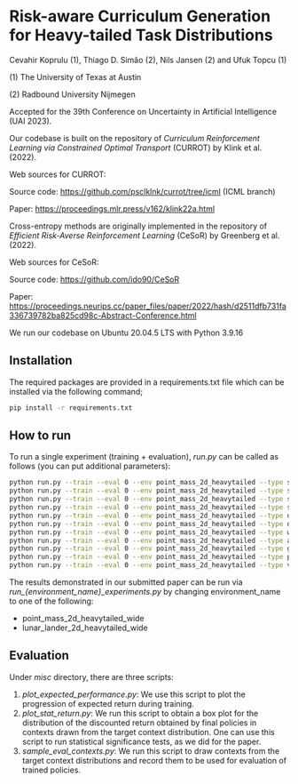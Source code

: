 # Risk-aware Curriculum Generation for Heavy-tailed Task Distributions

Cevahir Koprulu (1), Thiago D. Simão (2), Nils Jansen (2) and Ufuk Topcu (1)

(1) The University of Texas at Austin

(2) Radbound University Nijmegen

Accepted for the 39th Conference on Uncertainty in Artificial Intelligence (UAI 2023).

Our codebase is built on the repository of _Curriculum Reinforcement Learning via Constrained Optimal Transport_ (CURROT) by Klink et al. (2022).

Web sources for CURROT:

Source code: https://github.com/psclklnk/currot/tree/icml (ICML branch)

Paper: https://proceedings.mlr.press/v162/klink22a.html

Cross-entropy methods are originally implemented in the repository of _Efficient Risk-Averse Reinforcement Learning_ (CeSoR) by Greenberg et al. (2022).

Web sources for CeSoR:

Source code: https://github.com/ido90/CeSoR

Paper: https://proceedings.neurips.cc/paper_files/paper/2022/hash/d2511dfb731fa336739782ba825cd98c-Abstract-Conference.html

We run our codebase on Ubuntu 20.04.5 LTS with Python 3.9.16

## Installation

The required packages are provided in a requirements.txt file which can be installed via the following command;
```bash
pip install -r requirements.txt
```

## How to run
To run a single experiment (training + evaluation), *run.py* can be called as follows (you can put additional parameters):
```bash
python run.py --train --eval 0 --env point_mass_2d_heavytailed --type self_paced_with_cem --target_type wide --DIST_TYPE cauchy --seed 1 # RACGEN
python run.py --train --eval 0 --env point_mass_2d_heavytailed --type self_paced_with_cem --target_type wide --DIST_TYPE gaussian --seed 1 # RACGEN-N
python run.py --train --eval 0 --env point_mass_2d_heavytailed --type self_paced --target_type wide --DIST_TYPE cauchy --seed 1 # SPDL
python run.py --train --eval 0 --env point_mass_2d_heavytailed --type self_paced --target_type wide --DIST_TYPE gaussian --seed 1 # SPDL-N
python run.py --train --eval 0 --env point_mass_2d_heavytailed --type default_with_cem --target_type wide --seed 1 # Default-CEM
python run.py --train --eval 0 --env point_mass_2d_heavytailed --type default --target_type wide --seed 1 # Default
python run.py --train --eval 0 --env point_mass_2d_heavytailed --type wasserstein --target_type wide --seed 1 # CURROT
python run.py --train --eval 0 --env point_mass_2d_heavytailed --type alp_gmm --target_type wide --seed 1 # ALP-GMM
python run.py --train --eval 0 --env point_mass_2d_heavytailed --type goal_gan --target_type wide --seed 1 # GoalGAN
python run.py --train --eval 0 --env point_mass_2d_heavytailed --type plr --target_type wide --seed 1 # PLR
python run.py --train --eval 0 --env point_mass_2d_heavytailed --type vds --target_type wide --seed 1 # VDS
```
The results demonstrated in our submitted paper can be run via *run_{environment_name}_experiments.py* by changing environment_name to one of the following:
- point_mass_2d_heavytailed_wide
- lunar_lander_2d_heavytailed_wide


## Evaluation
Under *misc* directory, there are three scripts:
1) *plot_expected_performance.py*: We use this script to plot the progression of expected return during training.
3) *plot_stat_return.py*: We run this script to obtain a box plot for the distribution of the discounted return obtained by final policies in contexts drawn from the target context distribution. One can use this script to run statistical significance tests, as we did for the paper.
4) *sample_eval_contexts.py*: We run this script to draw contexts from the target context distributions and record them to be used for evaluation of trained policies.